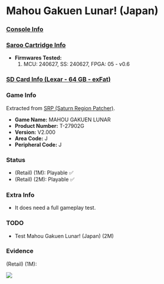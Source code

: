 # Mahou Gakuen Lunar! (Japan)

### [Console Info](../../../../../Info/Consoles/VA13/README.md)

### [Saroo Cartridge Info](../../../../../Info/Cartridges/RetroGameParadiseStore/1.32F/README.md)

- <b>Firmwares Tested:</b>
  1. MCU: 240627, SS: 240627, FPGA: 05 - v0.6

### [SD Card Info (Lexar - 64 GB - exFat)](../../../../../Info/SdCards/Lexar/64GB/exfat/README.md)

### Game Info

Extracted from [SRP (Saturn Region Patcher)](https://segaxtreme.net/resources/saturn-region-patcher.81/download).

- <b>Game Name:</b> MAHOU GAKUEN LUNAR
- <b>Product Number:</b> T-27902G
- <b>Version:</b> V2.000
- <b>Area Code:</b> J
- <b>Peripheral Code:</b> J

### Status

- (Retail) (1M): Playable :white_check_mark:
- (Retail) (2M): Playable :white_check_mark:

### Extra Info

- It does need a full gameplay test.

### TODO

- Test Mahou Gakuen Lunar! (Japan) (2M)

### Evidence

(Retail) (1M):

[![](https://img.youtube.com/vi/sT0d2l2K2mM/0.jpg)](https://www.youtube.com/watch?v=sT0d2l2K2mM)

